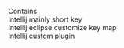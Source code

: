 Contains<br/>
Intellij mainly short key<br/>
Intellij eclipse customize key map<br/>
Intellij custom plugin
